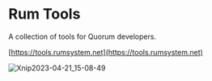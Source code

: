 # Rum Tools

A collection of tools for Quorum developers.

[https://tools.rumsystem.net](https://tools.rumsystem.net)

![Xnip2023-04-21_15-08-49](https://user-images.githubusercontent.com/121039502/233566044-fe185691-d696-4975-9c67-aa5da57616ba.png)
